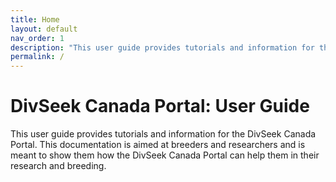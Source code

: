 ```yaml
---
title: Home
layout: default
nav_order: 1
description: "This user guide provides tutorials and information for the DivSeek Canada Portal aimed at breeders and researchers. "
permalink: /
---
```


# DivSeek Canada Portal: User Guide

This user guide provides tutorials and information for the DivSeek Canada Portal. This documentation is aimed at breeders and researchers and is meant to show them how the DivSeek Canada Portal can help them in their research and breeding.
